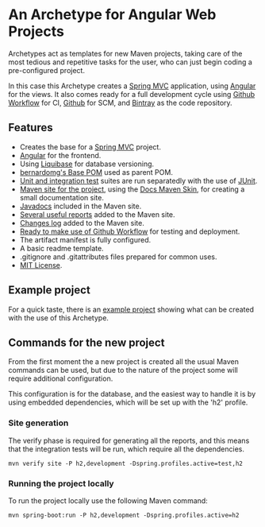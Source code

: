 # An Archetype for Angular Web Projects

Archetypes act as templates for new Maven projects, taking care of the most tedious and repetitive tasks for the user, who can just begin coding a pre-configured project.

In this case this Archetype creates a [Spring MVC][spring-mvc] application, using [Angular][angular] for the views. It also comes ready for a full development cycle using [Github Workflow](https://docs.github.com/en/actions/configuring-and-managing-workflows) for CI, [Github](https://github.com/) for SCM, and [Bintray](https://bintray.com/) as the code repository.

## Features

- Creates the base for a [Spring MVC][spring-mvc] project.
- [Angular][angular] for the frontend.
- Using [Liquibase][liquibase] for database versioning.
- [bernardomg's Base POM][base-pom] used as parent POM.
- [Unit and integration test][tests] suites are run separatedly with the use of [JUnit][junit].
- [Maven site for the project][site], using the [Docs Maven Skin][docs-skin], for creating a small documentation site.
- [Javadocs][site-javadoc] included in the Maven site.
- [Several useful reports][site-reports] added to the Maven site.
- [Changes log][changes] added to the Maven site.
- [Ready to make use of Github Workflow][github-workflow] for testing and deployment.
- The artifact manifest is fully configured.
- A basic readme template.
- .gitignore and .gitattributes files prepared for common uses.
- [MIT License][license].

## Example project

For a quick taste, there is an [example project][example-project] showing what can be created with the use of this Archetype.

## Commands for the new project

From the first moment the a new project is created all the usual Maven commands can be used, but due to the nature of the project some will require additional configuration.

This configuration is for the database, and the easiest way to handle it is by using embedded dependencies, which will be set up with the 'h2' profile.

### Site generation

The verify phase is required for generating all the reports, and this means that the integration tests will be run, which require all the dependencies.

```
mvn verify site -P h2,development -Dspring.profiles.active=test,h2
```

### Running the project locally

To run the project locally use the following Maven command:

```
mvn spring-boot:run -P h2,development -Dspring.profiles.active=h2
```


[base-pom]: https://github.com/Bernardo-MG/base-pom
[docs-skin]: https://github.com/Bernardo-MG/docs-maven-skin
[example-project]: https://github.com/Bernardo-MG/spring-mvc-angular-archetype-example

[liquibase]: http://www.liquibase.org/
[spring-mvc]: https://spring.io/
[junit]: http://junit.org

[angular]: https://angular.io/

[license]: ./license.html

[changes]: ./changes.html
[site]: ./site.html
[site-javadoc]: ./site.html#javadocs
[site-reports]: ./site.html#reports
[tests]: ./tests.html
[github-workflow]: ./ghworkflow.html

